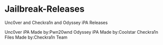 # Jailbreak-Releases
Unc0ver and Checkra1n and Odyssey iPA Releases 































Unc0ver iPA Made by:Pwn20wnd
Odyssey iPA Made by:Coolstar
Checkra1n  Files Made by:Checkra1n Team
